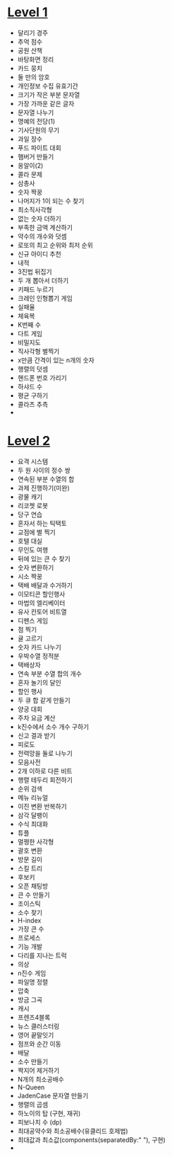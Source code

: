 # [Level 1](https://github.com/ww5702/Coding_Test/tree/main/%ED%94%84%EB%A1%9C%EA%B7%B8%EB%9E%98%EB%A8%B8%EC%8A%A4/Level%201)
- 달리기 경주   
- 추억 점수   
- 공원 산책   
- 바탕화면 정리   
- 카드 뭉치   
- 둘 만의 암호   
- 개인정보 수집 유효기간      
- 크기가 작은 부분 문자열   
- 가장 가까운 같은 글자
- 문자열 나누기
- 명예의 전당(1)
- 기사단원의 무기
- 과일 장수
- 푸드 파이트 대회
- 햄버거 만들기
- 옹알이(2)
- 콜라 문제
- 삼총사
- 숫자 짝꿍
- 나머지가 1이 되는 수 찾기
- 최소직사각형
- 없는 숫자 더하기
- 부족한 금액 계산하기
- 약수의 개수와 덧셈
- 로또의 최고 순위와 최저 순위
- 신규 아이디 추천
- 내적
- 3진법 뒤집기
- 두 개 뽑아서 더하기
- 키패드 누르기
- 크레인 인형뽑기 게임
- 실패율
- 체육복
- K번째 수
- 다트 게임
- 비밀지도
- 직사각형 별찍기
- x만큼 간격이 있는 n개의 숫자
- 행렬의 덧셈
- 핸드폰 번호 가리기
- 하샤드 수
- 평균 구하기
- 콜라츠 추측
- 
   

# [Level 2](https://github.com/ww5702/Coding_Test/tree/main/%ED%94%84%EB%A1%9C%EA%B7%B8%EB%9E%98%EB%A8%B8%EC%8A%A4/Level%202)   
- 요격 시스템
- 두 원 사이의 정수 쌍   
- 연속된 부분 수열의 합   
- 과제 진행하기(미완)   
- 광물 캐기   
- 리코쳇 로봇   
- 당구 연습   
- 혼자서 하는 틱택토   
- 교점에 별 찍기   
- 호텔 대실   
- 무인도 여행      
- 뒤에 있는 큰 수 찾기   
- 숫자 변환하기   
- 시소 짝꿍   
- 택배 배달과 수거하기   
- 이모티콘 할인행사   
- 마법의 엘리베이터   
- 유사 칸토어 비트열
- 디펜스 게임   
- 점 찍기
- 귤 고르기
- 숫자 카드 나누기
- 우박수열 정적분
- 택배상자
- 연속 부분 수열 합의 개수
- 혼자 놀기의 달인
- 할인 행사
- 두 큐 합 같게 만들기
- 양궁 대회
- 주차 요금 계산   
- k진수에서 소수 개수 구하기
- 신고 결과 받기
- 피로도
- 전력망을 둘로 나누기
- 모음사전
- 2개 이하로 다른 비트
- 행렬 테두리 회전하기
- 순위 검색
- 메뉴 리뉴얼
- 이진 변환 반복하기
- 삼각 달팽이
- 수식 최대화
- 튜플
- 멀쩡한 사각형
- 괄호 변환
- 방문 길이   
- 스킬 트리
- 후보키
- 오픈 채팅방
- 큰 수 만들기
- 조이스틱
- 소수 찾기
- H-index
- 가장 큰 수
- 프로세스
- 기능 개발
- 다리를 지나는 트럭
- 의상
- n진수 게임
- 파일명 정렬
- 압축
- 방금 그곡
- 캐시
- 프렌즈4블록
- 뉴스 클러스터링
- 영어 끝말잇기
- 점프와 순간 이동
- 배달
- 소수 만들기
- 짝지어 제거하기
- N개의 최소공배수
- N-Queen
- JadenCase 문자열 만들기
- 행렬의 곱셈
- 하노이의 탑 (구현, 재귀)   
- 피보나치 수 (dp)   
- 최대공약수와 최소공배수(유클리드 호제법)
- 최대값과 최소값(components(separatedBy:" "), 구현)
- 
